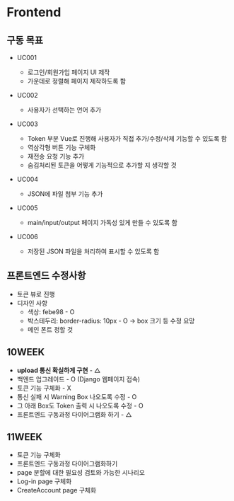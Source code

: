 # Frontend

구동 목표
-------
* UC001
  * 로그인/회원가입 페이지 UI 제작
  * 가운데로 정렬해 페이지 제작하도록 함


* UC002
  * 사용자가 선택하는 언어 추가

* UC003
  * Token 부분 Vue로 진행해 사용자가 직접 추가/수정/삭제 기능할 수 있도록 함
  * 역삼각형 버튼 기능 구체화
  * 재전송 요청 기능 추가
  * 숨김처리된 토큰을 어떻게 기능적으로 추가할 지 생각할 것
  
* UC004
  * JSON에 파일 첨부 기능 추가

* UC005
  * main/input/output 페이지 가독성 있게 만들 수 있도록 함

* UC006
  * 저장된 JSON 파일을 처리하여 표시할 수 있도록 함


프론트엔드 수정사항
--------

* 토큰 뷰로 진행 
* 디자인 사항
   * 색상: febe98 - O
   * 박스테두리: border-radius: 10px - O -> box 크기 등 수정 요망
   *  메인 폰트 정할 것

10WEEK
----------
* **upload 통신 확실하게 구현** - △
* 백엔드 업그레이드 - O (Django 웹페이지 접속)
* 토큰 기능 구체화 - X
* 통신 실패 시 Warning Box 나오도록 수정 - O
* 그 아래 Box도 Token 출력 시 나오도록 수정 - O
* 프론트엔드 구동과정 다이어그램화 하기 - △

11WEEK
----------
* 토큰 기능 구체화
* 프론트엔드 구동과정 다이어그램화하기
* page 분할에 대한 필요성 검토와 가능한 시나리오
* Log-in page 구체화
* CreateAccount page 구체화
